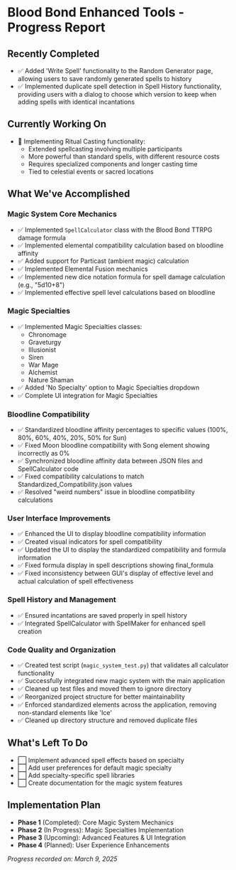 ﻿# Blood Bond Enhanced Tools - Progress Report

## Recently Completed
- ✅ Added 'Write Spell' functionality to the Random Generator page, allowing users to save randomly generated spells to history
- ✅ Implemented duplicate spell detection in Spell History functionality, providing users with a dialog to choose which version to keep when adding spells with identical incantations

## Currently Working On
- 🔄 Implementing Ritual Casting functionality:
  - Extended spellcasting involving multiple participants
  - More powerful than standard spells, with different resource costs
  - Requires specialized components and longer casting time
  - Tied to celestial events or sacred locations

## What We've Accomplished

### Magic System Core Mechanics
- ✅ Implemented `SpellCalculator` class with the Blood Bond TTRPG damage formula
- ✅ Implemented elemental compatibility calculation based on bloodline affinity
- ✅ Added support for Particast (ambient magic) calculation
- ✅ Implemented Elemental Fusion mechanics
- ✅ Implemented new dice notation formula for spell damage calculation (e.g., "5d10+8")
- ✅ Implemented effective spell level calculations based on bloodline

### Magic Specialties
- ✅ Implemented Magic Specialties classes:
  - Chronomage
  - Graveturgy
  - Illusionist
  - Siren
  - War Mage
  - Alchemist
  - Nature Shaman
- ✅ Added 'No Specialty' option to Magic Specialties dropdown
- ✅ Complete UI integration for Magic Specialties

### Bloodline Compatibility
- ✅ Standardized bloodline affinity percentages to specific values (100%, 80%, 60%, 40%, 20%, 50% for Sun)
- ✅ Fixed Moon bloodline compatibility with Song element showing incorrectly as 0%
- ✅ Synchronized bloodline affinity data between JSON files and SpellCalculator code
- ✅ Fixed compatibility calculations to match Standardized_Compatibility.json values
- ✅ Resolved "weird numbers" issue in bloodline compatibility calculations

### User Interface Improvements
- ✅ Enhanced the UI to display bloodline compatibility information
- ✅ Created visual indicators for spell compatibility
- ✅ Updated the UI to display the standardized compatibility and formula information
- ✅ Fixed formula display in spell descriptions showing final_formula
- ✅ Fixed inconsistency between GUI's display of effective level and actual calculation of spell effectiveness

### Spell History and Management
- ✅ Ensured incantations are saved properly in spell history
- ✅ Integrated SpellCalculator with SpellMaker for enhanced spell creation

### Code Quality and Organization
- ✅ Created test script (`magic_system_test.py`) that validates all calculator functionality
- ✅ Successfully integrated new magic system with the main application
- ✅ Cleaned up test files and moved them to ignore directory
- ✅ Reorganized project structure for better maintainability
- ✅ Enforced standardized elements across the application, removing non-standard elements like 'Ice'
- ✅ Cleaned up directory structure and removed duplicate files

## What's Left To Do
- ⬜ Implement advanced spell effects based on specialty
- ⬜ Add user preferences for default magic specialty
- ⬜ Add specialty-specific spell libraries
- ⬜ Create documentation for the magic system features

## Implementation Plan
- **Phase 1** (Completed): Core Magic System Mechanics
- **Phase 2** (In Progress): Magic Specialties Implementation
- **Phase 3** (Upcoming): Advanced Features & UI Integration
- **Phase 4** (Planned): User Experience Enhancements

*Progress recorded on: March 9, 2025*



